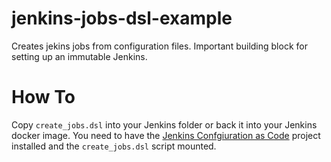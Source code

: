 # jenkins-jobs-dsl-example
Creates jekins jobs from configuration files. Important building block for setting up an immutable Jenkins.

# How To

Copy `create_jobs.dsl` into your Jenkins folder or back it into your Jenkins docker image. 
You need to have the [Jenkins Confgiuration as Code](https://jenkins.io/projects/jcasc/) project installed and the `create_jobs.dsl` script mounted.
